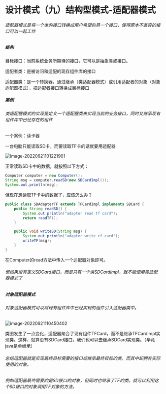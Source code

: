 # 设计模式（九）结构型模式-适配器模式

###### 适配器模式是将一个类的接口转换成用户希望的另一个接口，使得原本不兼容的接口可以一起工作



##### 结构

目标接口：当前系统业务所期待的接口，它可以是抽象类或接口。

适配者类：是被访问和适配的现存组件库的接口

适配器类：是一个转换器，通过继承（类适配器模式）或引用适配者的对象（对象适配器模式），把适配者接口转换成目标接口



##### 案例

###### 类适配器模式的实现是定义一个适配器类来实现当前的业务接口，同时又继承现有组件库中已经存在的组件

一个案例：读卡器

一台电脑只能读取SD卡，而要读取TF卡的话就要用适配器

![image-20220621101221901](C:\Users\HP\AppData\Roaming\Typora\typora-user-images\image-20220621101221901.png)

正常读取SD卡中的数据，就按照以下方式：

```java
Computer computer = new Computer();
String msg = computer.readSD(new SDCardImpl());
System.out.println(msg);
```

但现在想读取TF卡中的数据了，应该怎么办？

```java
public class SDAdapterTF extends TFCardImpl implements SDCard {
    public String readSD() {
        System.out.println("adapter read tf card");
        return readTF();
    }

    public void writeSD(String msg) {
        System.out.println("adapter write rf card");
        writeTF(msg);
    }
}
```

在Computer的read方法中传入一个适配器对象即可。

###### 但如果没有定义SDCard接口，而是只有一个类SDCardImpl，就不能使用类适配器模式了



##### 对象适配器模式

###### 对象适配器模式可以将现有组件库中已经实现的组件引入适配器类中。

![image-20220621110450402](C:\Users\HP\AppData\Roaming\Typora\typora-user-images\image-20220621110450402.png)

类图发生了一点变化，适配器聚合了现有组件TFCard，而不是继承TFCardImpl实现类。这样，就算没有SDCard接口，我们也可以去继承SDCard实现类。（毕竟java是单继承）



###### 总结适配器就是实现最终目标需要的接口或继承最终目标的类，而其中却拥有实际使用的对象。

###### 例如适配器最终需要的是SD接口的对象，但同时也继承了TF的类。就可以利用这个SD接口的对象调用TF对象的方法。